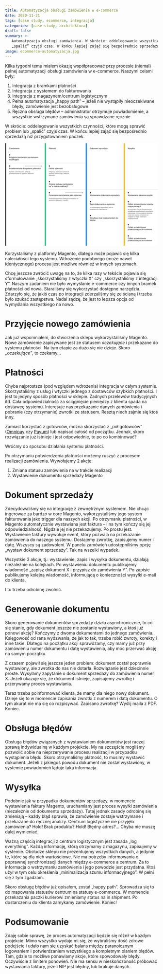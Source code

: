 ```yaml
---
title: Automatyzacja obsługi zamówienia w e-commerce
date: 2020-11-21
tags: [case study, ecommerce, integracja]
categories: [case study, architektura]
draft: false
summary: >-
   Automatyzacja obsługi zamówienia. W skrócie: oddelegowanie wszystkich czynności, które mogą sprawić problem lub
   „spalić” czyjś czas. W końcu lepiej zająć się bezpośrednio sprzedażą niż przygotowaniem paczek.
image: ecommerce-automatyzacja.jpg
---
```


Kilka tygodni temu miałem okazję współpracować przy procesie (niemal) pełnej automatyzacji obsługi zamówienia w
e-commerce. Naszymi celami były:

1. Integracja z bramkami płatności
1. Integracja z systemem do fakturowania
1. Integracja z magazynem/centrum logistycznym
1. Pełna automatyzacja „happy path” – jeżeli nie wystąpiły nieoczekiwane błędy, zamówienie jest bezobsługowe
1. Ręczna obsługa błędów – administrator otrzymuje powiadomienie, a wszystkie wstrzymane zamówienia są sprawdzane
   ręcznie

W skrócie: oddelegowanie wszystkich czynności, które mogą sprawić problem lub „spalić” czyjś czas. W końcu lepiej zająć
się bezpośrednio sprzedażą niż przygotowaniem paczek.

![__Diagram automatyzacji][automatyzacja-diagram]

Korzystaliśmy z platformy Magento, dlatego może pojawić się kilka naleciałości tego systemu. Wdrożenie podobnego (może
nawet identycznego) procesu jest możliwe również w innych systemach.

Chcę jeszcze zwrócić uwagę na to, że kilka razy w tekście pojawia się sformułowanie „skorzystaliśmy z wtyczki X” czy
„skorzystaliśmy z integracji Y”. Naszym zadaniem nie było wymyślanie e-commerce czy innych bramek płatności od nowa.
Staraliśmy się wykorzystać dostępne narzędzia. Zdarzyło się, że jakiś czas po integracji zderzaliśmy się ze ścianą i
trzeba było szukać zastępstwa. Nadal sądzę, że jest to lepsza opcja od wymyślania wszystkiego na nowo.

# Przyjęcie nowego zamówienia

Jak już wspomniałem, do stworzenia sklepu wykorzystaliśmy Magento. Nowe zamówienie
zapisywane jest ze statusem *oczekujące* i przekazane do systemu płatności. Na tym etapie za dużo się nie dzieje. Skoro
*„oczekujące”*, to czekamy...

# Płatności

Chyba najprostsza (pod względem wdrożenia) integracja w całym systemie. Skorzystaliśmy z usług i wtyczki
jednego z dostawców szybkich płatności. I jest to jedyny sposób płatności w sklepie. Żadnych przelewów tradycyjnych itd.
Cała odpowiedzialność za ściągnięcie pieniędzy z klienta spada na dostawcę systemu. Interesuje nas przekazanie danych
zamówienia i pobranie (czy otrzymanie) zwrotki ze statusem. Resztą niech zajmie się ktoś inny.

Zamiast korzystać z gotowców, można skorzystać z „pół gotowców” ([Omnipay][omnipay] czy [Payum][payum]) lub napisać całość od początku.
Jednak, skoro rozwiązanie już istnieje i jest odpowiednie, to po co kombinować?

Wróćmy do sposobu działania systemu płatności.

Po otrzymaniu potwierdzenia płatności możemy ruszyć z procesem realizacji zamówienia. Wywołujemy 2 akcje:

1. Zmiana statusu zamówienia na w trakcie realizacji
1. Wystawienie dokumentu sprzedaży Magento
   
# Dokument sprzedaży

Zdecydowaliśmy się na integrację z zewnętrznym systemem. Nie chcąc ingerować za bardzo w core Magento, wykorzystaliśmy
jego system fakturowania jako trigger dla naszych akcji. Po otrzymaniu płatności, w Magento automatycznie wystawiana
jest faktura – i na tym kończy się jej odpowiedzialność. Nigdzie jej nie przekazujemy. Po prostu jest. Wystawienie
faktury wywołuje event, który pozwala na przekazanie zamówienia do naszego systemu. Dostajemy zwrotkę, zapisujemy numer
i datę. Wszyscy są zadowoleni. W panelu zamówień udostępniliśmy opcję „wystaw dokument sprzedaży”. Tak na wszelki
wypadek.

Wszystkie 3 akcje, tj.: wystawienie, zapis i wysyłka dokumentu, działają niezależnie na kolejkach. Po wystawieniu
dokumentu publikujemy wiadomość „zapisz dokument X i przypisz do zamówienia Y”. Po zapisie publikujemy kolejną
wiadomość, informującą o konieczności wysyłki e-mail do klienta.

I tu trzeba odrobinę zwolnić.

# Generowanie dokumentu

Skoro generowanie dokumentów sprzedaży działa asynchronicznie, to co się stanie, gdy dokument
jeszcze nie zostanie wystawiony, a ktoś już ponowi akcję? Kończymy z dwoma dokumentami do jednego zamówienia. Księgowość
od rana wydzwania, że jak to tak, trzeba robić zwroty, korekty i inne takie. Dlatego na początku akcji sprawdzamy, czy
mamy już przy zamówieniu numer dokumentu i datę wystawienia, aby móc przerwać akcję na samym początku.

Z czasem pojawił się jeszcze jeden problem: dokument został poprawnie wystawiony, ale zwrotka do nas nie dotarła.
Rozwiązanie jest dziecinnie proste. Wysyłamy zapytanie o dokument sprzedaży do zamówienia numer X. Jeżeli okazuje się,
że dokument istnieje, zapisujemy zwrotkę i przerywamy proces wystawiania.

Teraz trzeba poinformować klienta, że mamy dla niego nowy dokument. Dzieje się to w momencie zapisania zwrotki z numerem
i datą dokumentu. O tym akurat nie ma się co rozpisywać. Zapisano zwrotkę? Wyślij maila z PDF. Koniec.

# Obsługa błędów

Obsługa błędów związanych z wystawianiem dokumentów jest raczej sprawą indywidualną w każdym projekcie.
My na szczęście mogliśmy pozwolić sobie na nieprzerywanie procesu realizacji w przypadku wystąpienia błędu. Skoro
otrzymaliśmy płatność, to musimy wystawić dokument. Jeżeli z jakiegoś powodu dokument nie został wystawiony, w systemie
powiadomień ląduje taka informacja.

# Wysyłka

Podobnie jak w przypadku dokumentów sprzedaży, w momencie wystawienia faktury Magento, uruchamiany jest proces
wysyłki zamówienia (niezależnie od dokumentu sprzedaży). Tutaj jednak zasady odrobinę się zmieniają – każdy błąd
sprawia, że zamówienie zostaje wstrzymane i przekazane do ręcznej analizy. Centrum logistyczne nie przyjęło zamówienia?
Hold! Brak produktu? Hold! Błędny adres?... Chyba nie muszę dalej wymieniać.

Ważną częścią integracji z centrum logistycznym jest zasada „log everything”. Każdą informację, którą otrzymamy z
magazynu, zapisujemy w systemie. Obsłudze sklepu nie prezentujemy wszystkich danych, a jedynie te, które są dla nich
wartościowe. Nie ma potrzeby informowania o poprawnej synchronizacji danych między e-commerce a centrum. Za to
informacja o wstrzymaniu zamówienia i jego powodzie jest przydatna. Ktoś użył w tym celu określenia „minimalizacja szumu
informacyjnego”. W pełni się z tym zgadzam.

Skoro obsługę błędów już opisałem, został „happy path”. Sprowadza się to do mapowania statusów centrum na statusy
e-commerce. W momencie przekazania paczki kurierowi zmieniamy status na in shipment. Po dostarczeniu do klienta zamykamy
zamówienie. Koniec!

# Podsumowanie

Zdaję sobie sprawę, że proces automatyzacji będzie się różnił w każdym projekcie. Mimo wszystko wydaje mi
się, że wybraliśmy dość zdrowe podejście i udało nam się uzyskać balans między paranoicznym logowaniem i potwierdzaniem
wszystkiego a kompletnym olaniem błędów. Tam, gdzie to możliwe ponawiamy akcje, które spowodowały błędy. Oczywiście z
limitem ponowień. Nie ma sensu w nieskończoność próbować wystawiania faktury, jeżeli NIP jest błędny, lub brakuje
danych.

[automatyzacja-diagram]: ./ecommerce-auto-diag.png "Automatyzacja obsługi zamówienia w e-commerce – happy path"
[omnipay]: https://omnipay.thephpleague.com/
[payum]: https://payum.forma-pro.com/
